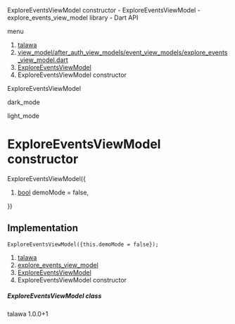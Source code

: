 




ExploreEventsViewModel constructor - ExploreEventsViewModel - explore\_events\_view\_model library - Dart API







menu

1. [talawa](../../index.html)
2. [view\_model/after\_auth\_view\_models/event\_view\_models/explore\_events\_view\_model.dart](../../file-___home_harshil_Desktop_open-source_palisadoes_talawa_lib_view_model_after_auth_view_models_event_view_models_explore_events_view_model/)
3. [ExploreEventsViewModel](../../file-___home_harshil_Desktop_open-source_palisadoes_talawa_lib_view_model_after_auth_view_models_event_view_models_explore_events_view_model/ExploreEventsViewModel-class.html)
4. ExploreEventsViewModel constructor

ExploreEventsViewModel


dark\_mode

light\_mode




# ExploreEventsViewModel constructor


ExploreEventsViewModel({

1. [bool](https://api.flutter.dev/flutter/dart-core/bool-class.html) demoMode = false,

})

## Implementation

```
ExploreEventsViewModel({this.demoMode = false});
```

 


1. [talawa](../../index.html)
2. [explore\_events\_view\_model](../../file-___home_harshil_Desktop_open-source_palisadoes_talawa_lib_view_model_after_auth_view_models_event_view_models_explore_events_view_model/)
3. [ExploreEventsViewModel](../../file-___home_harshil_Desktop_open-source_palisadoes_talawa_lib_view_model_after_auth_view_models_event_view_models_explore_events_view_model/ExploreEventsViewModel-class.html)
4. ExploreEventsViewModel constructor

##### ExploreEventsViewModel class





talawa
1.0.0+1






